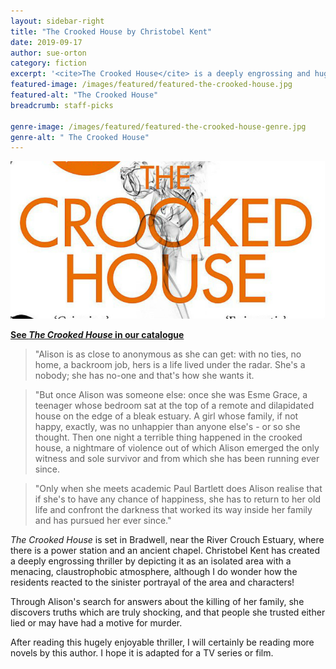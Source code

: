 ```yaml
---
layout: sidebar-right
title: "The Crooked House by Christobel Kent"
date: 2019-09-17
author: sue-orton
category: fiction
excerpt: '<cite>The Crooked House</cite> is a deeply engrossing and hugely enjoyable thriller.'
featured-image: /images/featured/featured-the-crooked-house.jpg
featured-alt: "The Crooked House"
breadcrumb: staff-picks

genre-image: /images/featured/featured-the-crooked-house-genre.jpg
genre-alt: " The Crooked House"
---
```


![The Crooked House](/images/featured/featured-the-crooked-house.jpg)

**[See <cite>The Crooked House</cite> in our catalogue](https://suffolk.spydus.co.uk/cgi-bin/spydus.exe/ENQ/OPAC/BIBENQ?BRN=1698965)**

> "Alison is as close to anonymous as she can get: with no ties, no home, a backroom job, hers is a life lived under the radar. She's a nobody; she has no-one and that's how she wants it.

> "But once Alison was someone else: once she was Esme Grace, a teenager whose bedroom sat at the top of a remote and dilapidated house on the edge of a bleak estuary. A girl whose family, if not happy, exactly, was no unhappier than anyone else's - or so she thought. Then one night a terrible thing happened in the crooked house, a nightmare of violence out of which Alison emerged the only witness and sole survivor and from which she has been running ever since.

> "Only when she meets academic Paul Bartlett does Alison realise that if she's to have any chance of happiness, she has to return to her old life and confront the darkness that worked its way inside her family and has pursued her ever since."

<cite>The Crooked House</cite> is set in Bradwell, near the River Crouch Estuary, where there is a power station and an ancient chapel. Christobel Kent has created a deeply engrossing thriller by depicting it as an isolated area with a menacing, claustrophobic atmosphere, although I do wonder how the residents reacted to the sinister portrayal of the area and characters!

Through Alison's search for answers about the killing of her family, she discovers truths which are truly shocking, and that people she trusted either lied or may have had a motive for murder.

After reading this hugely enjoyable thriller, I will certainly be reading more novels by this author. I hope it is adapted for a TV series or film.
